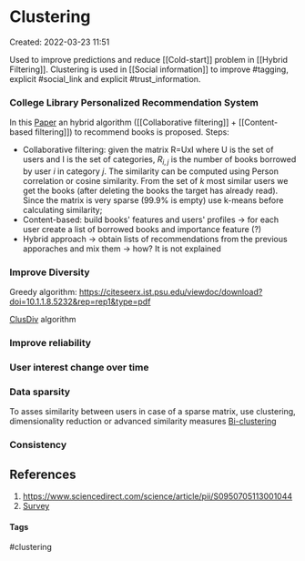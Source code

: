 # Clustering
Created: 2022-03-23 11:51

Used to improve predictions and reduce [[Cold-start]]  problem in [[Hybrid Filtering]]. Clustering is used in [[Social information]] to improve #tagging, explicit #social_link and explicit #trust_information.

### College Library Personalized Recommendation System

In this [Paper](https://www.sciencedirect.com/science/article/pii/S2212827119307401) an hybrid algorithm ([[Collaborative filtering]] + [[Content-based filtering]]) to recommend books is proposed.
Steps:
- Collaborative filtering: given the matrix R=UxI where U is the set of users and I is the set of categories, $R_{i,j}$ is the number of books borrowed by user *i* in category *j*. The similarity can be computed using Person correlation or cosine similarity. From the set of *k* most similar users we get the books (after deleting the books the target has already read). Since the matrix is very sparse (99.9% is empty) use k-means before calculating similarity; 
- Content-based: build books' features and users' profiles -> for each user create a list of borrowed books and importance feature (?)
- Hybrid approach -> obtain lists of recommendations from the previous apporaches and mix them -> how? It is not explained

### Improve Diversity

Greedy algorithm: https://citeseerx.ist.psu.edu/viewdoc/download?doi=10.1.1.8.5232&rep=rep1&type=pdf

[ClusDiv](https://akademik.bahcesehir.edu.tr/~tevfik/papers/diversity.pdf) algorithm

### Improve reliability

### User interest change over time

### Data sparsity
To asses similarity between users in case of a sparse matrix, use clustering, dimensionality reduction or advanced similarity measures
[Bi-clustering](https://link.springer.com/article/10.1007/s00521-018-3959-2)

### Consistency

## References
1. https://www.sciencedirect.com/science/article/pii/S0950705113001044
2. [Survey](https://arxiv.org/ftp/arxiv/papers/2109/2109.12839.pdf)

#### Tags
#clustering
